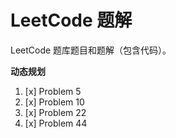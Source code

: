 # LeetCode 题解

LeetCode 题库题目和题解（包含代码）。

**动态规划**

1. [x] Problem 5
2. [x] Problem 10
3. [x] Problem 22
4. [x] Problem 44
